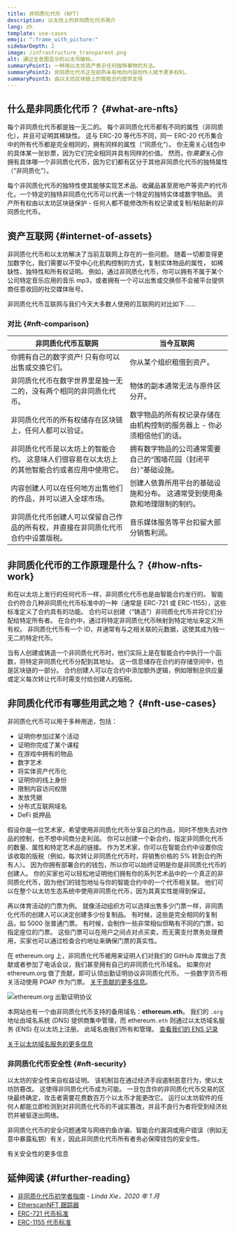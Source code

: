 ```yaml
---
title: 非同质化代币 (NFT)
description: 以太坊上的非同质化代币简介
lang: zh
template: use-cases
emoji: ":frame_with_picture:"
sidebarDepth: 2
image: /infrastructure_transparent.png
alt: 通过全息图显示的以太币徽标。
summaryPoint1: 一种用以太坊资产表示任何独特事物的方法。
summaryPoint2: 非同质化代币正在前所未有地向内容创作人赋予更多权利。
summaryPoint3: 由以太坊区块链上的智能合约提供支持
---
```


## 什么是非同质化代币？ {#what-are-nfts}

每个非同质化代币都是独一无二的。 每个非同质化代币都有不同的属性（非同质化），并且可证明其稀缺性。 这与 ERC-20 等代币不同，同一 ERC-20 代币集合中的所有代币都是完全相同的，拥有同样的属性（“同质化”）。 你无需关心钱包中的具体某一张钞票，因为它们完全相同并具有同样的价值。 然而，你*需要*关心你拥有具体哪一个非同质化代币，因为它们都有区分于其他非同质化代币的独特属性（“非同质化”）。

每个非同质化代币的独特性使其能够实现艺术品、收藏品甚至房地产等资产的代币化，一个特定的独特非同质化代币可以代表一个特定的独特实体或数字物品。 资产所有权由以太坊区块链保护 - 任何人都不能修改所有权记录或复制/粘贴新的非同质化代币。

<YouTube id="Xdkkux6OxfM" />

## 资产互联网 {#internet-of-assets}

非同质化代币和以太坊解决了当前互联网上存在的一些问题。 随着一切都变得更加数字化，我们需要以不受中心化机构控制的方式，复制实体物品的属性， 如稀缺性、独特性和所有权证明。 例如，通过非同质化代币，你可以拥有不属于某个公司特定音乐应用的音乐 mp3，或者拥有一个可以出售或交换但不会被平台提供商任意收回的社交媒体账号。

非同质化代币互联网与我们今天大多数人使用的互联网的对比如下……

### 对比 {#nft-comparison}

| 非同质化代币互联网                                                                            | 当今互联网                                                                |
| --------------------------------------------------------------------------------------------- | ------------------------------------------------------------------------- |
| 你拥有自己的数字资产! 只有你可以出售或交换它们。                                              | 你从某个组织租借到资产。                                                  |
| 非同质化代币在数字世界里是独一无二的，没有两个相同的非同质化代币。                            | 物体的副本通常无法与原件区分开。                                          |
| 非同质化代币的所有权储存在区块链上，任何人都可以验证。                                        | 数字物品的所有权记录存储在由机构控制的服务器上 - 你必须相信他们的话。     |
| 非同质化代币是以太坊上的智能合约。 这意味人们很容易在以太坊上的其他智能合约或者应用中使用它。 | 拥有数字物品的公司通常需要自己的“围墙花园（封闭平台）”基础设施。          |
| 内容创建人可以在任何地方出售他们的作品，并可以进入全球市场。                                  | 创建人依靠所用平台的基础设施和分布。 这通常受到使用条款和地理限制的制约。 |
| 非同质化代币创建人可以保留自己作品的所有权，并直接在非同质化代币合约中设置版税。              | 音乐媒体服务等平台扣留大部分销售利润。                                    |

## 非同质化代币的工作原理是什么？ {#how-nfts-work}

和在以太坊上发行的任何代币一样，非同质化代币也是由智能合约发行的。 智能合约符合几种非同质化代币标准中的一种（通常是 ERC-721 或 ERC-1155），这些标准定义了合约具有的功能。 合约可以创建（“铸造”）非同质化代币并将它们分配给特定所有者。 在合约中，通过将特定非同质化代币映射到特定地址来定义所有权。 非同质化代币有一个 ID，并通常有与之相关联的元数据，这使其成为独一无二的特定代币。

当有人创建或铸造一个非同质化代币时，他们实际上是在智能合约中执行一个函数，将特定非同质化代币分配到其地址。 这一信息储存在合约的存储空间中，也是区块链的一部分。 合约创建人可以在合约中添加额外逻辑，例如限制总供应量或定义每次转让代币时需支付给创建人的版税。

## 非同质化代币有哪些用武之地？ {#nft-use-cases}

非同质化代币可以用于多种用途，包括：

- 证明你参加过某个活动
- 证明你完成了某个课程
- 在游戏中拥有的物品
- 数字艺术
- 将实体资产代币化
- 证明你的线上身份
- 限制内容访问权限
- 发放凭据
- 分布式互联网域名
- DeFi 抵押品

假设你是一位艺术家，希望使用非同质化代币分享自己的作品，同时不想失去对作品的控制，也不想中间商分走利润。 你可以创建一个新合约，指定非同质化代币的数量、属性和特定艺术品的链接。 作为艺术家，你可以在智能合约中设置你应该收取的版税（例如，每次转让非同质化代币时，将销售价格的 5% 转到合约所有人）。 因为你拥有部署合约的钱包，所以你可以始终证明是你是非同质化代币的创建人。 你的买家也可以轻松地证明他们拥有你的系列艺术品中的一个真正的非同质化代币，因为他们的钱包地址与你的智能合约中的一个代币相关联。 他们可以在整个以太坊生态系统中使用非同质化代币，因为其真实性能得到保证。

再以体育活动的门票为例。 就像活动组织方可以选择出售多少门票一样，非同质化代币的创建人可以决定创建多少份复制品。 有时候，这些是完全相同的复制品，如 5000 张普通门票。 有时候，会制作一些非常相似但略有不同的门票，如指定座位的门票。 这些门票可以在用户之间点对点买卖，而无需支付票务处理费用，买家也可以通过检查合约地址来确保门票的真实性。

在 ethereum.org 上，非同质化代币被用来证明人们对我们的 GitHub 库做出了贡献或者参加了电话会议，我们甚至拥有自己的非同质化代币域名。 如果你对 ethereum.org 做了贡献，即可认领出勤证明协议非同质化代币。 一些数字货币相关活动使用 POAP 作为门票。 [关于贡献的更多信息](/contributing/#poap)。

![ethereum.org 出勤证明协议](./poap.png)

本网站也有一个由非同质化代币支持的备用域名：**ethereum.eth**。 我们的 `.org` 地址由域名系统 (DNS) 提供商集中管理，而 ethereum`.eth` 则通过以太坊域名服务 (ENS) 在以太坊上注册。 此域名由我们所有和管理。 [查看我们的 ENS 记录](https://app.ens.domains/name/ethereum.eth)

[关于以太坊域名服务的更多信息](https://app.ens.domains)

<Divider />

### 非同质化代币安全性 {#nft-security}

以太坊的安全性来自权益证明。 该机制旨在通过经济手段遏制恶意行为，使以太坊防篡改。 这使得非同质化代币成为可能。 一旦包含你的非同质化代币交易的区块最终确定，攻击者需要花费数百万个以太币才能更改它。 运行以太坊软件的任何人都能立即检测到对非同质化代币的不诚实篡改，并且不良行为者将受到经济处罚并被驱逐出网络。

非同质化代币的安全问题通常与网络钓鱼诈骗、智能合约漏洞或用户错误（例如无意中暴露私钥）有关，因此非同质化代币所有者务必保障钱包的安全性。

<ButtonLink to="/security/">
  有关安全性的更多信息
</ButtonLink>

## 延伸阅读 {#further-reading}

- [非同质化代币初学者指南](https://linda.mirror.xyz/df649d61efb92c910464a4e74ae213c4cab150b9cbcc4b7fb6090fc77881a95d) - _Linda Xie，2020 年 1 月_
- [EtherscanNFT 跟踪器](https://etherscan.io/nft-top-contracts)
- [ERC-721 代币标准](/developers/docs/standards/tokens/erc-721/)
- [ERC-1155 代币标准](/developers/docs/standards/tokens/erc-1155/)

<Divider />

<QuizWidget quizKey="nfts" />
